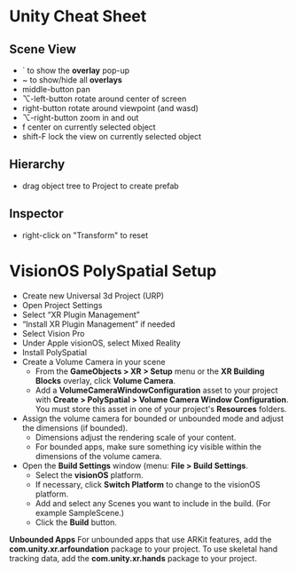 # Unity Cheat Sheet

## Scene View
* ` to show the **overlay** pop-up
* ~ to show/hide all **overlays**
* middle-button pan
* ⌥-left-button rotate around center of screen
* right-button rotate around viewpoint (and wasd)
* ⌥-right-button zoom in and out
* f center on currently selected object
* shift-F lock the view on currently selected object

## Hierarchy
* drag object tree to Project to create prefab

## Inspector
* right-click on "Transform" to reset

# VisionOS PolySpatial Setup
* Create new Universal 3d Project (URP)
* Open Project Settings
* Select “XR Plugin Management”
* “Install XR Plugin Management” if needed
* Select Vision Pro
* Under Apple visionOS, select Mixed Reality
* Install PolySpatial
* Create a Volume Camera in your scene
    * From the **GameObjects > XR > Setup** menu or the **XR Building Blocks** overlay, click **Volume Camera**.
    * Add a **VolumeCameraWindowConfiguration** asset to your project with **Create > PolySpatial > Volume Camera Window Configuration**. You must store this asset in one of your project's **Resources** folders.
* Assign the volume camera for bounded or unbounded mode and adjust the dimensions (if bounded).
    * Dimensions adjust the rendering scale of your content.
    * For bounded apps, make sure something icy visible within the dimensions of the volume camera.
* Open the **Build Settings** window (menu: **File > Build Settings**.
    * Select the **visionOS** platform.
    * If necessary, click **Switch Platform** to change to the visionOS platform.
    * Add and select any Scenes you want to include in the build. (For example SampleScene.)
    * Click the **Build** button.

**Unbounded Apps** For unbounded apps that use ARKit features, add the **com.unity.xr.arfoundation** package to your project. To use skeletal hand tracking data, add the **com.unity.xr.hands** package to your project.
